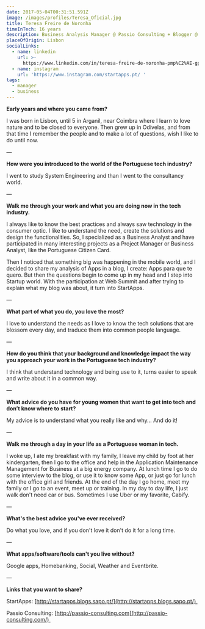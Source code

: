 ```yaml
---
date: 2017-05-04T00:31:51.591Z
image: /images/profiles/Teresa_Oficial.jpg
title: Teresa Freire de Noronha
timeInTech: 16 years
description: Business Analysis Manager @ Passio Consulting + Blogger @ StartApps
placeOfOrigin: Lisbon
socialLinks:
  - name: linkedin
    url: >-
      https://www.linkedin.com/in/teresa-freire-de-noronha-pmp%C2%AE-gpm-b%C2%AE-6606a2/ 
  - name: instagram
    url: 'https://www.instagram.com/startapps.pt/ '
tags:
  - manager
  - business
---
```

**Early years and where you
came from?**

I was born in Lisbon, until 5 in Arganil, near Coimbra where I learn to love nature and to be closed to everyone. Then grew up in Odivelas, and from that time I remember the people and to make a lot of questions, wish I like to do until now.

—

**How were you introduced
to the world of the Portuguese tech industry?**

I went to study System Engineering and than I went to the consultancy world.

—

**Walk me through your work
and what you are doing now in the tech industry.**

I always like to know the best practices and always saw technology in the consumer optic. I like to understand the need, create the solutions and design the functionalities. So, I specialized as a Business Analyst and have participated in many interesting projects as a Project Manager or Business Analyst, like the Portuguese Citizen Card. 

Then I noticed that something big was happening in the mobile world, and I decided to share my analysis of Apps in a blog, I create: Apps para que te quero. But then the questions begin to come up in my head and I step into Startup world. With the participation at Web Summit and after trying to explain what my blog was about, it turn into StartApps.

—

**What part of what you do,
you love the most?**

I love to understand the needs as I love to know the tech solutions that are blossom every day, and traduce them into common people language.

— 

**How do you think that your
background and knowledge impact the way you approach your work in the
Portuguese tech industry?**

I think that understand technology and being use to it, turns easier to speak and write about it in a common way.

—

**What advice do you have
for young women that want to get into tech and don’t know where to start?**

My advice is to understand what you really like and why... And do it!

—

**Walk me through a day in
your life as a Portuguese woman in tech.**

I woke up, I ate my breakfast with my family, I leave my child by foot at her kindergarten, then I go to the office and help in the Application Maintenance Management for Business at a big energy company. At lunch time I go to do some interview to the blog, or use it to know some App, or just go for lunch with the office girl and friends. At the end of the day I go home, meet my family or I go to an event, meet up or training. In my day to day life, I just walk don't need car or bus. Sometimes I use Uber or my favorite, Cabify.

—

**What's the best advice
you've ever received?**

Do what you love, and if you don't love it don't do it for a long time.

—

**What apps/software/tools
can't you live without?**

Google apps, Homebanking, Social, Weather and Eventbrite.

—

**Links that you want to share?**

StartApps: [http://startapps.blogs.sapo.pt/](http://startapps.blogs.sapo.pt/) 

Passio Consulting: [http://passio-consulting.com](http://passio-consulting.com/) 
